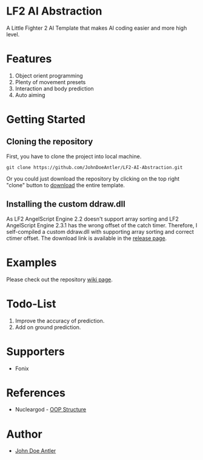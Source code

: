 # LF2 AI Abstraction

A Little Fighter 2 AI Template that makes AI coding easier and more high level.

# Features

1. Object orient programming
2. Plenty of movement presets
3. Interaction and body prediction
4. Auto aiming

# Getting Started

## Cloning the repository

First, you have to clone the project into local machine.

```
git clone https://github.com/JohnDoeAntler/LF2-AI-Abstraction.git
```

Or you could just download the repository by clicking on the top right "clone" button to [download](https://github.com/JohnDoeAntler/LF2-AI-Abstraction/archive/master.zip) the entire template.

## Installing the custom ddraw.dll

As LF2 AngelScript Engine 2.2 doesn't support array sorting and LF2 AngelScript Engine 2.3.1 has the wrong offset of the catch timer.
Therefore, I self-compiled a custom ddraw.dll with supporting array sorting and correct ctimer offset. The download link is available in the [release page](https://github.com/JohnDoeAntler/LF2-AI-Abstraction/releases/tag/0.0.1).

# Examples

Please check out the repository [wiki page](https://github.com/JohnDoeAntler/LF2-AI-Abstraction/wiki).

# Todo-List

1. Improve the accuracy of prediction.
2. Add on ground prediction.

# Supporters

* Fonix

# References

* Nucleargod - [OOP Structure](https://www.lf-empire.de/forum/showthread.php?tid=10502)

# Author

* [John Doe Antler](https://github.com/JohnDoeAntler)
